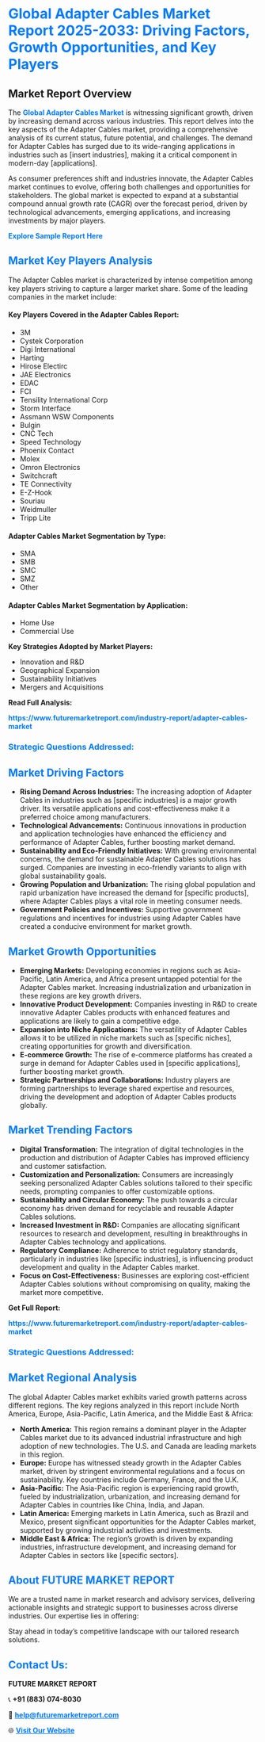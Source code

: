 <h1 style="color: #007BFF;">Global Adapter Cables Market Report 2025-2033: Driving Factors, Growth Opportunities, and Key Players</h1>

<section id="overview">
<h2>Market Report Overview</h2>
<p>The <a href="https://www.futuremarketreport.com/industry-report/adapter-cables-market" style="color: #007BFF; text-decoration: none;"><strong>Global Adapter Cables Market</strong></a> is witnessing significant growth, driven by increasing demand across various industries. This report delves into the key aspects of the Adapter Cables market, providing a comprehensive analysis of its current status, future potential, and challenges. The demand for Adapter Cables has surged due to its wide-ranging applications in industries such as [insert industries], making it a critical component in modern-day [applications].</p>
<p>As consumer preferences shift and industries innovate, the Adapter Cables market continues to evolve, offering both challenges and opportunities for stakeholders. The global market is expected to expand at a substantial compound annual growth rate (CAGR) over the forecast period, driven by technological advancements, emerging applications, and increasing investments by major players.</p>
</section>

<section id="overview">
<p><a href="https://www.futuremarketreport.com/request-sample/reportId=101894" style="color: #007BFF; text-decoration: none;"><strong>Explore Sample Report Here</strong></a></p>
</section>

<section id="key-players">
<h2 style="color: #007BFF;">Market Key Players Analysis</h2>
<p>The Adapter Cables market is characterized by intense competition among key players striving to capture a larger market share. Some of the leading companies in the market include:</p>
<h4>Key Players Covered in the Adapter Cables Report:</h4>
<ul><li>3M</li><li>Cystek Corporation</li><li>Digi International</li><li>Harting</li><li>Hirose Electirc</li><li>JAE Electronics</li><li>EDAC</li><li>FCI</li><li>Tensility International Corp</li><li>Storm Interface</li><li>Assmann WSW Components</li><li>Bulgin</li><li>CNC Tech</li><li>Speed Technology</li><li>Phoenix Contact</li><li>Molex</li><li>Omron Electronics</li><li>Switchcraft</li><li>TE Connectivity</li><li>E-Z-Hook</li><li>Souriau</li><li>Weidmuller</li><li>Tripp Lite</li></ul>
<h4>Adapter Cables Market Segmentation by Type:</h4>
<ul><li>SMA</li><li>SMB</li><li>SMC</li><li>SMZ</li><li>Other</li></ul>

<h4>Adapter Cables Market Segmentation by Application:</h4>
<ul><li>Home Use</li><li>Commercial Use</li></ul>
<p><strong>Key Strategies Adopted by Market Players:</strong></p>
<ul>
<li>Innovation and R&D</li>
<li>Geographical Expansion</li>
<li>Sustainability Initiatives</li>
<li>Mergers and Acquisitions</li>
</ul>
</section>

<section>
<p><strong>Read Full Analysis: </strong></p><a href="https://www.futuremarketreport.com/industry-report/adapter-cables-market" style="color: #007BFF; text-decoration: none;"><strong>https://www.futuremarketreport.com/industry-report/adapter-cables-market</strong></a>
<h3 style="color: #007BFF;">Strategic Questions Addressed:</h3>
</section>

<section id="driving-factors">
<h2 style="color: #007BFF;">Market Driving Factors</h2>
<ul>
<li><strong>Rising Demand Across Industries:</strong> The increasing adoption of Adapter Cables in industries such as [specific industries] is a major growth driver. Its versatile applications and cost-effectiveness make it a preferred choice among manufacturers.</li>
<li><strong>Technological Advancements:</strong> Continuous innovations in production and application technologies have enhanced the efficiency and performance of Adapter Cables, further boosting market demand.</li>
<li><strong>Sustainability and Eco-Friendly Initiatives:</strong> With growing environmental concerns, the demand for sustainable Adapter Cables solutions has surged. Companies are investing in eco-friendly variants to align with global sustainability goals.</li>
<li><strong>Growing Population and Urbanization:</strong> The rising global population and rapid urbanization have increased the demand for [specific products], where Adapter Cables plays a vital role in meeting consumer needs.</li>
<li><strong>Government Policies and Incentives:</strong> Supportive government regulations and incentives for industries using Adapter Cables have created a conducive environment for market growth.</li>
</ul>
</section>

<section id="growth-opportunities">
<h2 style="color: #007BFF;">Market Growth Opportunities</h2>
<ul>
<li><strong>Emerging Markets:</strong> Developing economies in regions such as Asia-Pacific, Latin America, and Africa present untapped potential for the Adapter Cables market. Increasing industrialization and urbanization in these regions are key growth drivers.</li>
<li><strong>Innovative Product Development:</strong> Companies investing in R&D to create innovative Adapter Cables products with enhanced features and applications are likely to gain a competitive edge.</li>
<li><strong>Expansion into Niche Applications:</strong> The versatility of Adapter Cables allows it to be utilized in niche markets such as [specific niches], creating opportunities for growth and diversification.</li>
<li><strong>E-commerce Growth:</strong> The rise of e-commerce platforms has created a surge in demand for Adapter Cables used in [specific applications], further boosting market growth.</li>
<li><strong>Strategic Partnerships and Collaborations:</strong> Industry players are forming partnerships to leverage shared expertise and resources, driving the development and adoption of Adapter Cables products globally.</li>
</ul>
</section>

<section id="trending-factors">
<h2 style="color: #007BFF;">Market Trending Factors</h2>
<ul>
<li><strong>Digital Transformation:</strong> The integration of digital technologies in the production and distribution of Adapter Cables has improved efficiency and customer satisfaction.</li>
<li><strong>Customization and Personalization:</strong> Consumers are increasingly seeking personalized Adapter Cables solutions tailored to their specific needs, prompting companies to offer customizable options.</li>
<li><strong>Sustainability and Circular Economy:</strong> The push towards a circular economy has driven demand for recyclable and reusable Adapter Cables solutions.</li>
<li><strong>Increased Investment in R&D:</strong> Companies are allocating significant resources to research and development, resulting in breakthroughs in Adapter Cables technology and applications.</li>
<li><strong>Regulatory Compliance:</strong> Adherence to strict regulatory standards, particularly in industries like [specific industries], is influencing product development and quality in the Adapter Cables market.</li>
<li><strong>Focus on Cost-Effectiveness:</strong> Businesses are exploring cost-efficient Adapter Cables solutions without compromising on quality, making the market more competitive.</li>
</ul>
</section>

<section>
<p><strong>Get Full Report: </strong></p><a href="https://www.futuremarketreport.com/industry-report/adapter-cables-market" style="color: #007BFF; text-decoration: none;"><strong>https://www.futuremarketreport.com/industry-report/adapter-cables-market</strong></a>
<h3 style="color: #007BFF;">Strategic Questions Addressed:</h3>
</section>


<section id="regional-analysis">
<h2 style="color: #007BFF;">Market Regional Analysis</h2>
<p>The global Adapter Cables market exhibits varied growth patterns across different regions. The key regions analyzed in this report include North America, Europe, Asia-Pacific, Latin America, and the Middle East & Africa:</p>
<ul>
<li><strong>North America:</strong> This region remains a dominant player in the Adapter Cables market due to its advanced industrial infrastructure and high adoption of new technologies. The U.S. and Canada are leading markets in this region.</li>
<li><strong>Europe:</strong> Europe has witnessed steady growth in the Adapter Cables market, driven by stringent environmental regulations and a focus on sustainability. Key countries include Germany, France, and the U.K.</li>
<li><strong>Asia-Pacific:</strong> The Asia-Pacific region is experiencing rapid growth, fueled by industrialization, urbanization, and increasing demand for Adapter Cables in countries like China, India, and Japan.</li>
<li><strong>Latin America:</strong> Emerging markets in Latin America, such as Brazil and Mexico, present significant opportunities for the Adapter Cables market, supported by growing industrial activities and investments.</li>
<li><strong>Middle East & Africa:</strong> The region’s growth is driven by expanding industries, infrastructure development, and increasing demand for Adapter Cables in sectors like [specific sectors].</li>
</ul>
</section>

<footer>
<h2 style="color: #007BFF;">About FUTURE MARKET REPORT</h2>
<p>We are a trusted name in market research and advisory services, delivering actionable insights and strategic support to businesses across diverse industries. Our expertise lies in offering:</p>

<p>Stay ahead in today’s competitive landscape with our tailored research solutions.</p>

<h2 style="color: #007BFF;">Contact Us:</h2>
<p><strong>FUTURE MARKET REPORT</strong></p>
<p>📞 <strong>+91 (883) 074-8030</strong></p>
<p>📧 <strong><a href="mailto:help@futuremarketreport.com" style="color: #007BFF;">help@futuremarketreport.com</a></strong></p>
<p>🌐 <strong><a href="https://www.futuremarketreport.com/" style="color: #007BFF;">Visit Our Website</a></strong></p>
</footer>